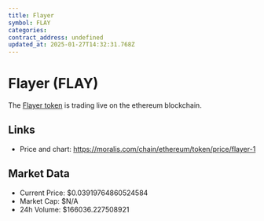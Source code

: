 ```yaml
---
title: Flayer
symbol: FLAY
categories: 
contract_address: undefined
updated_at: 2025-01-27T14:32:31.768Z
---
```


# Flayer (FLAY)
The [Flayer token](https://moralis.com/chain/ethereum/token/price/flayer-1) is trading live on the ethereum blockchain.

## Links
- Price and chart: https://moralis.com/chain/ethereum/token/price/flayer-1

## Market Data
- Current Price: $0.03919764860524584
- Market Cap: $N/A
- 24h Volume: $166036.227508921
